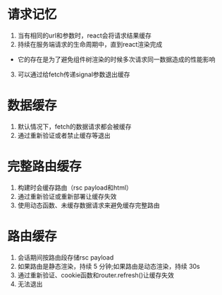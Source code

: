 # 请求记忆
1. 当有相同的url和参数时，react会将请求结果缓存
2. 持续在服务端请求的生命周期中，直到react渲染完成
  - 它的存在是为了避免组件树渲染的时候多次请求同一数据造成的性能影响
3. 可以通过给fetch传递signal参数退出缓存

# 数据缓存
1. 默认情况下，fetch的数据请求都会被缓存
2. 通过重新验证或者禁止缓存等退出

# 完整路由缓存
1. 构建时会缓存路由（rsc payload和html）
2. 通过重新验证或重新部署让缓存失效
3. 使用动态函数、未缓存数据请求来避免缓存完整路由

# 路由缓存
1. 会话期间按路由段存储rsc payload
2. 如果路由是静态渲染，持续 5 分钟;如果路由是动态渲染，持续 30s
3. 通过重新验证、cookie函数和router.refresh()让缓存失效
4. 无法退出